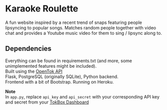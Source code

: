 Karaoke Roulette
=============
A fun website inspired by a recent trend of snaps featuring people lipsyncing to popular songs. Matches random people together with video chat and provides a Youtube music video for them to sing / lipsync along to.

Dependencies
-------------
Everything can be found in requirements.txt (and more, some unimplemented features might be included).  
Built using the [OpenTok API](https://tokbox.com)  
Flask, PostgreSQL (originally SQLite), Python backend.  
Frontend with a bit of Bootstrap. Running on Heroku.

**Note**  
In `app.py`, replace `api_key` and `api_secret` with your corresponding API key and secret from your [TokBox Dashboard](http://dashboard.tokbox.com/)
